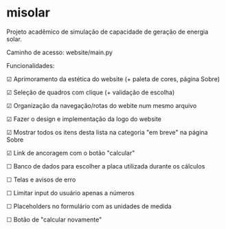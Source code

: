 # misolar
 Projeto acadêmico de simulação de capacidade de geração de energia solar.
 
 
 Caminho de acesso: website/main.py
 
 
 Funcionalidades:
 
☑ Aprimoramento da estética do website (+ paleta de cores, página Sobre)

☑ Seleção de quadros com clique (+ validação de escolha)

☑ Organização da navegação/rotas do webite num mesmo arquivo

☑ Fazer o design e implementação da logo do website

☑ Mostrar todos os itens desta lista na categoria "em breve" na página Sobre

☑ Link de ancoragem com o botão "calcular"

☐ Banco de dados para escolher a placa utilizada durante os cálculos

☐ Telas e avisos de erro

☐ Limitar input do usuário apenas a números

☐ Placeholders no formulário com as unidades de medida

☐ Botão de "calcular novamente"


